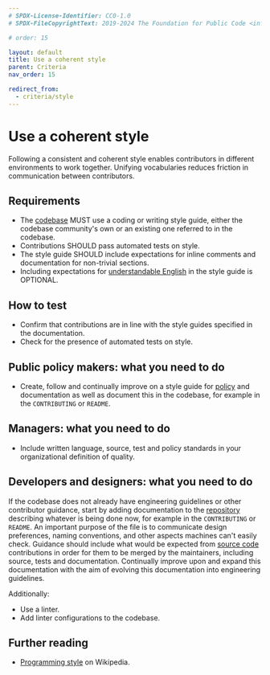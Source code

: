 ```yaml
---
# SPDX-License-Identifier: CC0-1.0
# SPDX-FileCopyrightText: 2019-2024 The Foundation for Public Code <info@publiccode.net>, https://standard.publiccode.net/AUTHORS

# order: 15

layout: default
title: Use a coherent style
parent: Criteria
nav_order: 15

redirect_from:
  - criteria/style
---
```

# Use a coherent style

Following a consistent and coherent style enables contributors in different environments to work together.
Unifying vocabularies reduces friction in communication between contributors.

## Requirements

* The [codebase](../glossary.md#codebase) MUST use a coding or writing style guide, either the codebase community's own or an existing one referred to in the codebase.
* Contributions SHOULD pass automated tests on style.
* The style guide SHOULD include expectations for inline comments and documentation for non-trivial sections.
* Including expectations for [understandable English](use-plain-english.md) in the style guide is OPTIONAL.

## How to test

* Confirm that contributions are in line with the style guides specified in the documentation.
* Check for the presence of automated tests on style.

## Public policy makers: what you need to do

* Create, follow and continually improve on a style guide for [policy](../glossary.md#policy) and documentation as well as document this in the codebase, for example in the `CONTRIBUTING` or `README`.

## Managers: what you need to do

* Include written language, source, test and policy standards in your organizational definition of quality.

## Developers and designers: what you need to do

If the codebase does not already have engineering guidelines or other contributor guidance, start by adding documentation to the [repository](../glossary.md#repository) describing whatever is being done now, for example in the `CONTRIBUTING` or `README`.
An important purpose of the file is to communicate design preferences, naming conventions, and other aspects machines can't easily check.
Guidance should include what would be expected from [source code](../glossary.md#source-code) contributions in order for them to be merged by the maintainers, including source, tests and documentation.
Continually improve upon and expand this documentation with the aim of evolving this documentation into engineering guidelines.

Additionally:

* Use a linter.
* Add linter configurations to the codebase.

## Further reading

* [Programming style](https://en.wikipedia.org/wiki/Programming_style) on Wikipedia.
